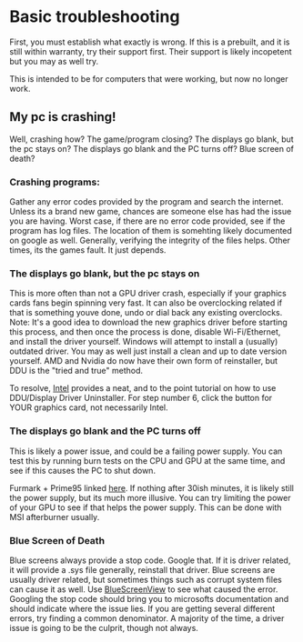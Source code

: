 # Basic troubleshooting

First, you must establish what exactly is wrong. If this is a prebuilt, and it is still within warranty, try their support first. 
Their support is likely incopetent but you may as well try. 

This is intended to be for computers that were working, but now no longer work.

## My pc is crashing!

Well, crashing how?
The game/program closing? The displays go blank, but the pc stays on? The displays go blank and the PC turns off? Blue screen of death?

### Crashing programs: 

Gather any error codes provided by the program and search the internet. Unless its a brand new game, chances are someone else has had the issue you are having.
Worst case, if there are no error code provided, see if the program has log files. The location of them is somehting likely documented on google as well. 
Generally, verifying the integrity of the files helps. Other times, its the games fault. It just depends.


### The displays go blank, but the pc stays on

This is more often than not a GPU driver crash, especially if your graphics cards fans begin spinning very fast. It can also be overclocking related if that is something youve done, undo or dial back any existing overclocks.
Note: It's a good idea to download the new graphics driver before starting this process, and then once the process is done, disable Wi-Fi/Ethernet, and install the driver yourself. 
Windows will attempt to install a (usually) outdated driver. You may as well just install a clean and up to date version yourself. 
AMD and Nvidia do now have their own form of reinstaller, but DDU is the "tried and true" method. 


To resolve, [Intel](https://www.intel.com/content/www/us/en/support/articles/000091878/graphics.html) provides a neat, and to the point tutorial on how to use DDU/Display Driver Uninstaller. 
For step number 6, click the button for YOUR graphics card, not necessarily Intel. 


### The displays go blank and the PC turns off

This is likely a power issue, and could be a failing power supply. You can test this by running burn tests on the CPU and GPU at the same time, and see if this causes the PC to shut down.

Furmark + Prime95 linked [here](https://pc-gaming-wiki.github.io/#benchmarking--stress-testing). If nothing after 30ish minutes, it is likely still the power supply, but its much more illusive. 
You can try limiting the power of your GPU to see if that helps the power supply. This can be done with MSI afterburner usually. 


### Blue Screen of Death

Blue screens always provide a stop code. Google that. If it is driver related, it will provide a .sys file generally, reinstall that driver.
Blue screens are usually driver related, but sometimes things such as corrupt system files can cause it as well. Use [BlueScreenView](https://www.bleepingcomputer.com/download/bluescreenview/) to see what caused the error. Googling the stop code should bring you to microsofts documentation and should indicate where the issue lies. If you are getting several different errors, try finding a common denominator. A majority of the time, a driver issue is going to be the culprit, though not always. 
